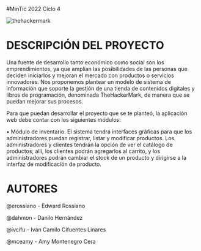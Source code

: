 #MinTic 2022 Ciclo 4

![thehackermark](https://github.com/erossiano/thehackermark/blob/main/thm.jpg)


# DESCRIPCIÓN DEL PROYECTO
Una fuente de desarrollo tanto económico como social son los
emprendimientos, ya que amplían las posibilidades de las personas que
deciden iniciarlos y mejoran el mercado con productos o servicios
innovadores. Nos proponemos plantear un modelo de sistema de
información que soporte la gestión de una tienda de contenidos digitales
y libros de programación, denominada TheHackerMark, de manera que se puedan
mejorar sus procesos.

Para que puedan desarrollar el proyecto que se te planteó, la aplicación web 
debe contar con los siguientes módulos:

• Módulo de inventario. El sistema tendrá interfaces gráficas para que los administradores puedan registrar, listar y modificar productos. Los administradores y clientes tendrán la opción de ver el catálogo de productos; allí, los clientes podrán agregarlos al carrito, y los administradores podrán cambiar el stock de un producto y dirigirse a la interfaz de modificación de producto.


# AUTORES
@erossiano - Edward Rossiano

@dahmon - Danilo Hernández

@ivcifu - Iván Camilo Cifuentes Linares

@mceamy - Amy Montenegro Cera
